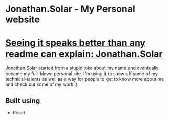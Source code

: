 # Jonathan.Solar - My Personal website

# [Seeing it speaks better than any readme can explain: Jonathan.Solar](https://jonathan.solar/)


Jonathan.Solar started from a stupid joke about my name and eventually became my full-blown personal site. I'm using it to show off some of my technical-talents as well as a way for people to get to know more about me and check out some of my work :)

## Built using
- React